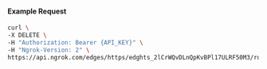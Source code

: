 <!-- Code generated for API Clients. DO NOT EDIT. -->

#### Example Request

```bash
curl \
-X DELETE \
-H "Authorization: Bearer {API_KEY}" \
-H "Ngrok-Version: 2" \
https://api.ngrok.com/edges/https/edghts_2lCrWQvDLnQpKvBPl17ULRF50M3/routes/edghtsrt_2lCrWQWeJGjbFFl5jojbvLpy4sR/websocket_tcp_converter
```
